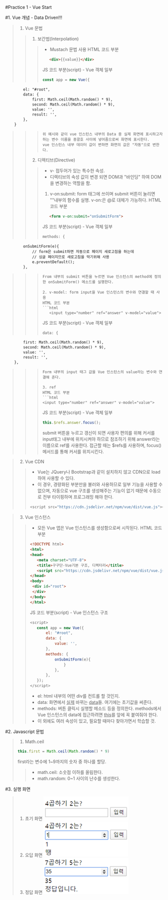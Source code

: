 #Practice 1 - Vue Start

#1. Vue 개념 - Data Driven!!!
>1. Vue 문법
>>1. 보간법(Interpolation)
>>>- Mustach 문법 사용
>>>HTML 코드 부분
>>>```html
>>>    <div>{{value}}</div>
>>>```
>>>JS 코드 부분(script) - Vue 객체 일부
>>>```javascript
>>>const app = new Vue({
        	el: "#root",
        	data: {
            	first: Math.ceil(Math.random() * 9),
            	second: Math.ceil(Math.random() * 9),
            	value: '',
            	result: '',
        	},
        }
>>>```
>>>위 예시와 같이 vue 인스턴스 내부의 Data 중 실제 화면에 표시하고자 하는 변수 이름을 중괄호 사이에 넣어줌으로써 화면에 표시한다.
>>>vue 인스턴스 내부 데이터 값이 변하면 화면의 값은 "자동"으로 변한다.
>>>
>>2. 디렉티브(Directive)
>>>- v- 접두어가 있는 특수한 속성. 
>>>- 디렉티브의 속성 값이 변경 되면 DOM과 "바인딩" 하여 DOM을 변경하는 역할을 함.
>>>1. v-on:submit: form 태그에 쓰이며 submit 버튼이 눌리면 ""내부의 함수를 실행. v-on:은 @로 대체가 가능하다.
>>>HTML 코드 부분
>>>```html
>>>    <form v-on:submit="onSubmitForm">
>>>```
>>>JS 코드 부분(script) - Vue 객체 일부
>>>```javascript
>>>methods: {
            onSubmitForm(e){
                // form은 submit하면 자동으로 페이지 새로고침을 하는데
                // 싱글 페이지므로 새로고침을 막기위해 사용
                e.preventDefault();
            },
>>>```
>>>From 내부의 submit 버튼을 누르면 Vue 인스턴스의 method에 정의한 onSubmitForm() 메소드를 실행한다.
>>>
>>>2. v-model: form input을 Vue 인스턴스의 변수와 연결할 때 사용
>>>HTML 코드 부분
>>>```html
>>>    <input type="number" ref="answer" v-model="value">
>>>```
>>>JS 코드 부분(script) - Vue 객체 일부
>>>```javascript
>>>data: {
            first: Math.ceil(Math.random() * 9),
            second: Math.ceil(Math.random() * 9),
            value: '',
            result: '',
        },
>>>```
>>>Form 내부의 input 태그 값을 Vue 인스턴스의 value라는 변수와 연결해 준다.
>>>
>>>3. ref
>>>HTML 코드 부분
>>>```html
>>><input type="number" ref="answer" v-model="value">
>>>```
>>>JS 코드 부분(script) - Vue 객체 일부
>>>```javascript
>>>this.$refs.answer.focus();
>>>```
>>>submit 버튼을 누르고 갱신이 되면 사용자 편의를 위해 커서를 input태그 내부에 위치시켜야 하므로 참조하기 위해 answer라는 이름으로 ref를 사용한다.
>>>접근할 때는 $refs를 사용하며, focus() 메서드를 통해 커서를 위치시킨다.

>2. Vue CDN
>>- Vue는 JQuery나 Bootstrap과 같이 설치하지 않고 CDN으로 load하여 사용할 수 있다.
>>- 이 경우, 경량화된 부분만을 불러와 사용하므로 일부 기능을 사용할 수 없으며, 자동으로 vue 구조를 생성해주는 기능이 없기 때문에 수동으로 전부 타이핑하며 프로그래밍 해야 한다.
>>```javascript
>><script src="https://cdn.jsdelivr.net/npm/vue/dist/vue.js"></script>
>>```

>3. Vue 인스턴스
>>- 모든 Vue 앱은 Vue 인스턴스를 생성함으로써 시작된다.
>>HTML 코드 부분
>>```html
>><!DOCTYPE html>
>><html>
>><head>
>>    <meta charset="UTF-8">
>>    <title>구구단-Vue기본 구조, 디렉터리</title>
>>    <script src="https://cdn.jsdelivr.net/npm/vue/dist/vue.js"></script>
>></head>
>><body>
>>	<div id="root">
>>	</div>
>></body>
>></html>
>>```
>>JS 코드 부분(script) - Vue 인스턴스 구조
>>```javascript
>><script>
>>    const app = new Vue({
>>        el: "#root",
>>        data: {
>>            value: '',
>>        },
>>        methods: {
>>            onSubmitForm(e){
>>                }
>>            },
>>        },
>>    });
>></script>
>>```
>>- el: html 내부의 어떤 div를 컨트롤 할 것인지.
>>- data: 화면에서 <u>실제</u> 바뀌는 <u>data</u>들. 여기에는 초기값을 써준다.
>>- methods: 버튼 클릭시 실행할 메소드 등을 정의한다. methods에서 Vue 인스턴스의 data에 접근하려면 <u>this</u>를 앞에 꼭 붙여줘야 한다.
>>- 이 외에도 여러 속성이 있고, 필요할 때마다 찾아가면서 학습할 것.

#2. Javascript 문법
>1. Math.ceil
>```javascript
>this.first = Math.ceil(Math.random() * 9)
>```
>first라는 변수에 1~9까지의 숫자 중 하나를 할당.
>>- math.ceil: 소숫점 이하를 올림한다.
>>- math.random: 0~1 사이의 난수를 생성한다.

#3. 실행 화면
>1. 초기 화면
>![initial](./initial.png)
>2. 오답 화면
>![wrong](./wrong.png)
>3. 정답 화면
>![correct](./correct.png)